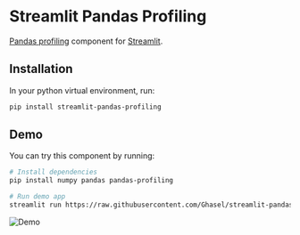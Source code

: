 # Streamlit Pandas Profiling

[Pandas profiling](https://github.com/pandas-profiling/pandas-profiling) component for [Streamlit](https://www.streamlit.io/).

## Installation

In your python virtual environment, run:

```sh
pip install streamlit-pandas-profiling
```

## Demo

You can try this component by running:

```sh
# Install dependencies
pip install numpy pandas pandas-profiling

# Run demo app
streamlit run https://raw.githubusercontent.com/Ghasel/streamlit-pandas-profiling/master/examples/streamlit_pandas_profiling_demo.py
```

![Demo](examples/streamlit_pandas_profiling_demo.gif)
